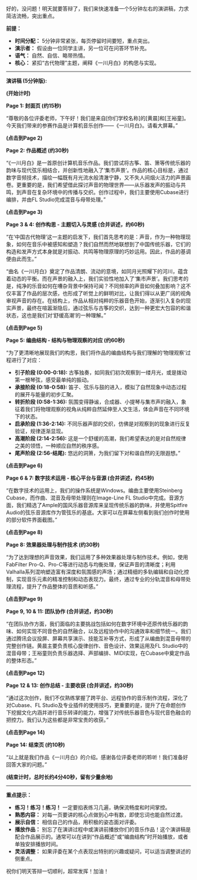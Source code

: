好的，没问题！明天就要答辩了，我们来快速准备一个5分钟左右的演讲稿，力求简洁流畅，突出重点。

**前提：**

*   **时间分配：** 5分钟非常紧张，每页停留时间要短，重点突出。
*   **演示者：** 假设由一位同学主讲，另一位可在问答环节补充。
*   **语气：** 自然、自信、略带热情。
*   **核心：** 紧扣“古代物理”主题，阐释《一川月白》的构思与实现。

---

**演讲稿 (5分钟版):**

**(开始计时)**

**Page 1: 封面页 (约15秒)**

“尊敬的各位评委老师，下午好！我们是来自[你们学校名称]的[黄晨]和[王裕童]。今天我们带来的参赛作品是计算机音乐创作——《一川月白》。请看大屏幕。”

**(点击到Page 2)**

**Page 2: 作品概述 (约30秒)**

“《一川月白》是一首原创计算机音乐作品。我们尝试将古筝、笛、箫等传统乐器的韵味与现代弦乐相结合，并创新性地融入了‘集市声景’。作品的核心目标是，通过数字音频技术，描绘一幅既有月光流水般清澈宁静，又不失人间烟火活力的声景画卷。更重要的是，我们希望借此探讨声音的物理世界——从乐器发声的振动与共鸣，到声音在复杂环境中的传播与交织。创作过程中，我们主要使用Cubase进行编排，并由FL Studio完成混音与母带处理。”

**(点击到Page 3)**

**Page 3 & 4: 创作构思 - 主题切入与灵感 (合并讲述，约60秒)**

“在‘中国古代物理’这一主题的启发下，我们首先思考的是：声音，作为一种物理现象，如何在音乐中被感知和塑造？我们自然而然地联想到了中国传统乐器，它们的构造和发声方式本身就是对振动、共鸣等物理原理的巧妙运用。因此，作品的基调便由此而生。”

“曲名《一川月白》奠定了作品清朗、流动的意境，如同月光照耀下的河川，蕴含着动态的平衡。而在声景的融入上，我们实验性地加入了‘集市声景’。我们思考的是，纯净的乐音如何在嘈杂背景中保持可闻？不同频率的声音如何叠加影响？这不仅丰富了作品的层次感，也形成了听觉上的鲜明对比，让我们得以从更广阔的视角审视声音的存在。在结构上，作品从相对纯粹的乐器音色开始，逐渐引入复杂的现实声景，最终在喧嚣渐隐后，通过弦乐与古筝的交织，达到一种更宏大包容的和谐状态，这也是我们对‘舒缓高潮’的一种理解。”

**(点击到Page 5)**

**Page 5: 编曲结构 - 结构与物理观察的对应 (约60秒)**

“为了更清晰地展现我们的构思，我们将作品的编曲结构与我们理解的‘物理观察’过程进行了对应：
*   **引子阶段 (0:00-0:18):** 古筝独奏，如同我们初次观察到一缕月光，或是拨动第一根琴弦，感受最单纯的振动。
*   **承接阶段 (0:18-0:58):** 笛子、弦乐与鼓的进入，模拟了自然现象中动态过程的展开与能量的初步汇聚。
*   **转折阶段 (0:58-1:36):** 氛围变得静谧，合成器、小提琴与集市声的融入，象征着我们将物理观察的视角从纯粹自然延伸至人文生活，体会声音在不同环境下的状态。
*   **启承阶段 (1:36-2:14):** 不同乐器声部的交织，仿佛是对观察到的现象进行反复验证，规律逐渐显现。
*   **高潮阶段 (2:14-2:56):** 这是一个舒缓的高潮，我们希望表达的是对自然规律之美的领悟，一种顺应自然的秩序感。
*   **尾声阶段 (2:56-结尾):** 悠远的洞箫，为我们留下对和谐自然的无限遐想。”

**(点击到Page 6)**

**Page 6 & 7: 数字技术运用 - 核心平台与音源 (合并讲述，约45秒)**

“在数字技术的运用上，我们的操作系统是Windows。编曲主要使用Steinberg Cubase，而作曲、混音及母带处理则在Image-Line FL Studio中完成。音源方面，我们精选了Ample的国风乐器音源库来呈现传统乐器的韵味，并使用Spitfire Audio的弦乐音源库作为管弦乐的基底。大家可以在屏幕左侧看到我们创作时使用的部分软件界面截图。”

**(点击到Page 8)**

**Page 8: 效果器处理与制作技术 (约30秒)**

“为了达到理想的声音效果，我们运用了多种效果器处理与制作技术。例如，使用FabFilter Pro-Q、Pro-C等进行动态与均衡处理，保证声音的清晰度；利用Valhalla系列混响塑造富有深度和氛围感的声场；通过精细的多轨编辑和自动化控制，实现音乐元素的精准控制和动态表现力。最终，通过专业的分轨混音和母带处理流程，提升了作品整体的音质和听感。”

**(点击到Page 9)**

**Page 9, 10 & 11: 团队协作 (合并讲述，约30秒)**

“在团队协作方面，我们面临的主要挑战包括如何在数字环境中还原传统乐器的韵味、如何实现不同音色的自然融合，以及远程协作中的沟通效率和细节统一。我们通过腾讯会议投屏、屏幕共享演示、技能互补等方式，形成了从编曲到混音母带的完整创作链。黄晨主要负责核心旋律创作、音色设计、效果运用及FL Studio中的混音母带；王裕童则负责乐器选择、声部编排、MIDI实现，在Cubase中奠定作品的整体形态。”

**(点击到Page 12)**

**Page 12 & 13: 创作总结 - 主要收获 (合并讲述，约30秒)**

“通过这次创作，我们不仅熟练掌握了跨平台、远程协作的音乐制作流程，深化了对Cubase、FL Studio及专业插件的使用技巧，更重要的是，提升了在命题创作下挖掘文化内涵并进行音乐转译的能力，增强了对传统乐器音色与现代音色融合的把控力。我们认为这些都是非常宝贵的收获。”

**(点击到Page 14)**

**Page 14: 结束页 (约10秒)**

“以上就是我们作品《一川月白》的介绍。感谢各位评委老师的聆听！我们准备好回答大家的问题。”

**(结束计时，总时长约4分40秒，留有少量余地)**

---

**重点提示：**

*   **练习！练习！练习！** 一定要掐表练习几遍，确保流畅度和时间掌控。
*   **熟悉内容：** 对每一页要讲的核心点做到心中有数，即使忘词也能自然过渡。
*   **展示自信：** 相信自己的作品，用积极的姿态面对评委。
*   **播放作品：** 别忘了在演讲过程中或演讲前播放你们的音乐作品！这个演讲稿是配合作品展示的。通常可以在讲到“作品概述”或“编曲结构”时开始播放，或者单独安排播放时间。
*   **灵活调整：** 如果评委在某个点表现出特别的兴趣或疑问，可以适当调整讲述的侧重点。

祝你们明天答辩一切顺利，超常发挥！加油！